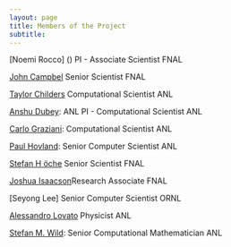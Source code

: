 ```yaml
---
layout: page
title: Members of the Project
subtitle: 
---
```


[Noemi Rocco] () PI - Associate Scientist FNAL

[John Campbel]() Senior Scientist FNAL

[Taylor Childers](https://www.anl.gov/profile/taylor-childers:) Computational Scientist ANL

[Anshu Dubey](https://www.anl.gov/profile/anshu-dubey): ANL PI -
Computational Scientist ANL

[Carlo Graziani](https://www.anl.gov/profile/carlo-j-graziani):  Computational Scientist ANL

[Paul Hovland](https://www.anl.gov/profile/paul-hovland): Senior Computer Scientist ANL

[Stefan H ̈oche]() Senior Scientist FNAL

[ Joshua Isaacson]()Research Associate FNAL

[Seyong Lee] Senior Computer Scientist ORNL

[Alessandro Lovato](https://www.anl.gov/profile/alessandro-lovato) Physicist ANL

[Stefan M. Wild](https://www.anl.gov/profile/stefan-m-wild): Senior Computational Mathematician ANL
